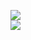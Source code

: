 [![](https://img.shields.io/badge/Made%20With-Github%20Spray-lightgrey.svg?style=for-the-badge&logo=github)](https://github.com/Annihil/github-spray#25302)  
[![](https://i.imgur.com/2DrTn0Z.gif)](https://github.com/Annihil/github-spray)